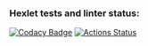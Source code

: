 ### Hexlet tests and linter status:
[![Codacy Badge](https://api.codacy.com/project/badge/Grade/b92a9eacf37c4d16b06d5a0aa6cda923)](https://app.codacy.com/gh/Vihaes/frontend-project-44?utm_source=github.com&utm_medium=referral&utm_content=Vihaes/frontend-project-44&utm_campaign=Badge_Grade_Settings)
[![Actions Status](https://github.com/Vihaes/frontend-project-44/workflows/hexlet-check/badge.svg)](https://github.com/Vihaes/frontend-project-44/actions)